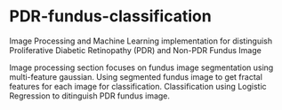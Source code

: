 # PDR-fundus-classification
Image Processing and Machine Learning implementation for distinguish Proliferative Diabetic Retinopathy (PDR) and Non-PDR Fundus Image

Image processing section focuses on fundus image segmentation using multi-feature gaussian. Using segmented fundus image to get fractal features for each image for classification. Classification using Logistic Regression to ditinguish PDR fundus image.
